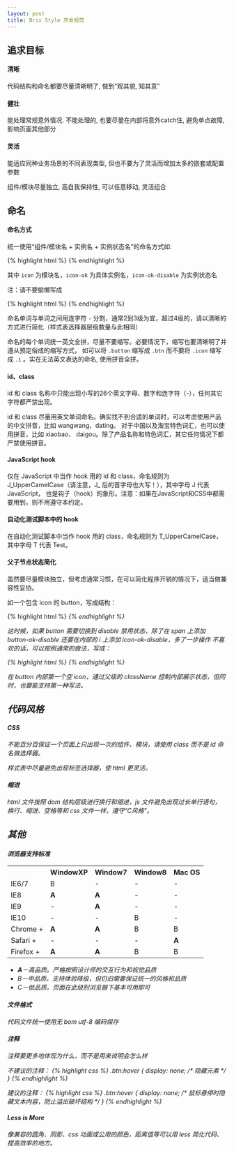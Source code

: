 ```yaml
---
layout: post
title: Brix Style 开发规范
---
```


## 追求目标

#### 清晰

代码结构和命名都要尽量清晰明了, 做到“观其貌, 知其意”

#### 健壮

能处理常规意外情况. 不能处理的, 也要尽量在内部将意外catch住, 避免单点故障, 影响页面其他部分

#### 灵活

能适应同种业务场景的不同表现类型, 但也不要为了灵活而增加太多的嵌套或配置参数

组件/模块尽量独立, 高自我保持性, 可以任意移动, 灵活组合


## 命名

#### 命名方式

统一使用“组件/模块名 + 实例名 + 实例状态名”的命名方式如:

{% highlight html %}
<span class="icon icon-ok icon-ok-disable"></span>
{% endhighlight %}

其中 `icon` 为模块名，`icon-ok` 为具体实例名，`icon-ok-disable` 为实例状态名

注：请不要偷懒写成

{% highlight html %}
<span class="icon icon-ok-disable"></span>
{% endhighlight %}

命名单词与单词之间用连字符 `-` 分割，通常2到3级为宜，超过4级的，请以清晰的方式进行简化（样式表选择器层级数量与此相同）

命名的每个单词统一英文全拼，尽量不要缩写。必要情况下，缩写也要清晰明了并遵从预定俗成的缩写方式，
如可以将 `.button` 缩写成 `.btn` 而不要将 `.icon` 缩写成 `.i` 。实在无法英文表达的命名, 使用拼音全拼。

#### id、class

id 和 class 名称中只能出现小写的26个英文字母、数字和连字符（-），任何其它字符都严禁出现。

id 和 class 尽量用英文单词命名。确实找不到合适的单词时，可以考虑使用产品的中文拼音，比如 wangwang、dating。
对于中国以及淘宝特色词汇，也可以使用拼音，比如 xiaobao、 daigou。除了产品名称和特色词汇，其它任何情况下都严禁使用拼音。

#### JavaScript hook

仅在 JavaScript 中当作 hook 用的 id 和 class，命名规则为 J\_UpperCamelCase（请注意，J\_ 后的首字母也大写！），其中字母 J 代表 JavaScript， 也是钩子（hook）的象形。注意：如果在JavaScript和CSS中都需要用到，则不用遵守本约定。

#### 自动化测试脚本中的 hook

在自动化测试脚本中当作 hook 用的 class，命名规则为 T_UpperCamelCase，其中字母 T 代表 Test。

#### 父子节点状态简化

虽然要尽量模块独立，但考虑通常习惯，在可以简化程序开销的情况下，适当做兼容性妥协。

如一个包含 icon 的 button，写成结构：

{% highlight html %}
<span class="button button-ok">
    <i class="icon icon-ok"><i>
</span>
{% endhighlight %}

这时候，如果 button 需要切换到 disable 禁用状态，除了在 span 上添加 button-ok-disable 还要在内部的 i 上添加 icon-ok-disable，多了一步操作
不喜欢的话，可以按照通常的做法，写成：

{% highlight html %}
<span class="button button-ok button-ok-disable">
    <i class="icon"></i>
</span>
{% endhighlight %}

在 button 内部第一个空 icon，通过父级的 className 控制内部展示状态，但同时，也要能支持第一种写法。

## 代码风格

#### CSS

不能百分百保证一个页面上只出现一次的组件、模块，请使用 class 而不是 id 命名做选择器。

样式表中尽量避免出现标签选择器，使 html 更灵活。

#### 缩进

html 文件按照 dom 结构层级进行换行和缩进，js 文件避免出现过长单行语句，换行、缩进、空格等和 css 文件一样，遵守“C风格”。

## 其他

#### 浏览器支持标准
<table>
    <tr>
        <th></th>
        <th>WindowXP</th>
        <th>Window7</th>
        <th>Window8</th>
        <th>Mac OS</th>
    </tr>
    <tr>
        <td>IE6/7</td>
        <td>B</td>
        <td>-</td>
        <td>-</td>
        <td>-</td>
    </tr>
    <tr>
        <td>IE8</td>
        <td><strong>A</strong></td>
        <td><strong>A</strong></td>
        <td>-</td>
        <td>-</td>
    </tr>
    <tr>
        <td>IE9</td>
        <td>-</td>
        <td><strong>A</strong></td>
        <td>-</td>
        <td>-</td>
    </tr>
    <tr>
        <td>IE10</td>
        <td>-</td>
        <td>-</td>
        <td>B</td>
        <td>-</td>
    </tr>
    <tr>
        <td>Chrome +</td>
        <td><strong>A</strong></td>
        <td><strong>A</strong></td>
        <td>B</td>
        <td>B</td>
    </tr>
    <tr>
        <td>Safari +</td>
        <td>-</td>
        <td>-</td>
        <td>-</td>
        <td><strong>A</strong></td>
    </tr>
    <tr>
        <td>Firefox +</td>
        <td><strong>A</strong></td>
        <td><strong>A</strong></td>
        <td>B</td>
        <td>B</td>
    </tr>
</table>

  * **A**－高品质。严格按照设计师的交互行为和视觉品质
  * B－中品质。支持体验降级，但仍旧需要保证统一的风格和品质
  * C－低品质。页面在此级别浏览器下基本可用即可

#### 文件格式

代码文件统一使用无 bom utf-8 编码保存

#### 注释

注释要更多地体现为什么，而不是用来说明会怎么样

不建议的注释：
{% highlight css %}
.btn:hover {
    display: none; /* 隐藏元素 */
}
{% endhighlight %}

建议的注释：
{% highlight css %}
.btn:hover {
    display: none; /* 鼠标悬停时隐藏文本内容，防止溢出破坏结构 */
}
{% endhighlight %}

#### Less is More

像兼容的圆角、阴影、css 动画或公用的颜色，距离值等可以用 less 简化代码、提高效率的地方。
